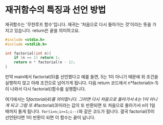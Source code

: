 # 재귀함수의 특징과 선언 방법
재귀함수는 '무한루프 함수'입니다. 재귀는 '처음으로 다시 돌아가는 것'이라는 뜻을 가지고 있습니다. return은 끝을 의미하고요.

```c
#include <stdio.h>
#include <stdlib.h>
 
int factorial(int n){
    if (n == 1) return 1;
    return n * factorial(n - 1);
}
```

만약 main에서 factorial(5)를 선언했다고 예를 들면, 5는 1이 아니기 때문에 위 조건을 실행하지 않고 아래 조건으로 넘어가게 됩니다. 다음 return 코드에서 n*factorial(n-1)이 나와서 다시 factorial()함수를 실행합니다.

여기에서는 5*factorial(4)를 의미합니다. 그러면 다시 처음으로 돌아가서 4는 1이 아니게 되고 그럼 또 4*factorial(3)이라는 값이 또 반환되면 또 처음으로 돌아가서 n이 1일 때까지 돌게 됩니다. `for(i=n;i>=1;i--)`와 같은 코드가 됩니다. 결국 factorial(1)이 선언된다면 1이 반환이 되면 이 함수는 끝이 납니다.